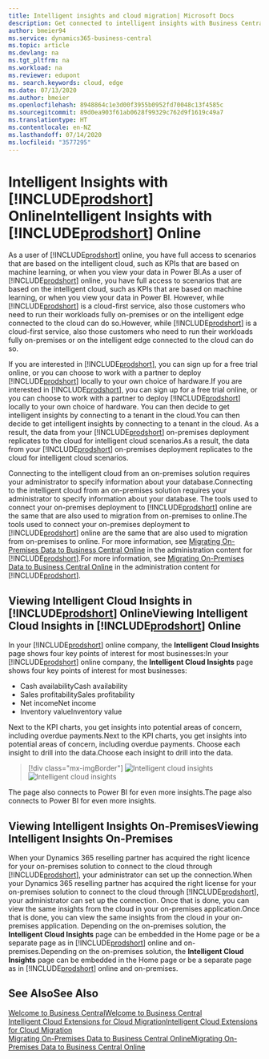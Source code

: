 ```yaml
---
title: Intelligent insights and cloud migration| Microsoft Docs
description: Get connected to intelligent insights with Business Central from your on-premises solution. Learn how to migration to the cloud.
author: bmeier94
ms.service: dynamics365-business-central
ms.topic: article
ms.devlang: na
ms.tgt_pltfrm: na
ms.workload: na
ms.reviewer: edupont
ms. search.keywords: cloud, edge
ms.date: 07/13/2020
ms.author: bmeier
ms.openlocfilehash: 8948864c1e3d00f3955b0952fd70048c13f4585c
ms.sourcegitcommit: 89d0ea903f61ab0628f99329c762d9f1619c49a7
ms.translationtype: HT
ms.contentlocale: en-NZ
ms.lasthandoff: 07/14/2020
ms.locfileid: "3577295"
---
```

# <a name="intelligent-insights-with-prodshort-online"></a><span data-ttu-id="ce581-104">Intelligent Insights with [!INCLUDE[prodshort](includes/prodshort.md)] Online</span><span class="sxs-lookup"><span data-stu-id="ce581-104">Intelligent Insights with [!INCLUDE[prodshort](includes/prodshort.md)] Online</span></span>

<span data-ttu-id="ce581-105">As a user of [!INCLUDE[prodshort](includes/prodshort.md)] online, you have full access to scenarios that are based on the intelligent cloud, such as KPIs that are based on machine learning, or when you view your data in Power BI.</span><span class="sxs-lookup"><span data-stu-id="ce581-105">As a user of [!INCLUDE[prodshort](includes/prodshort.md)] online, you have full access to scenarios that are based on the intelligent cloud, such as KPIs that are based on machine learning, or when you view your data in Power BI.</span></span> <span data-ttu-id="ce581-106">However, while [!INCLUDE[prodshort](includes/prodshort.md)] is a cloud-first service, also those customers who need to run their workloads fully on-premises or on the intelligent edge connected to the cloud can do so.</span><span class="sxs-lookup"><span data-stu-id="ce581-106">However, while [!INCLUDE[prodshort](includes/prodshort.md)] is a cloud-first service, also those customers who need to run their workloads fully on-premises or on the intelligent edge connected to the cloud can do so.</span></span>  

<span data-ttu-id="ce581-107">If you are interested in [!INCLUDE[prodshort](includes/prodshort.md)], you can sign up for a free trial online, or you can choose to work with a partner to deploy [!INCLUDE[prodshort](includes/prodshort.md)] locally to your own choice of hardware.</span><span class="sxs-lookup"><span data-stu-id="ce581-107">If you are interested in [!INCLUDE[prodshort](includes/prodshort.md)], you can sign up for a free trial online, or you can choose to work with a partner to deploy [!INCLUDE[prodshort](includes/prodshort.md)] locally to your own choice of hardware.</span></span> <span data-ttu-id="ce581-108">You can then decide to get intelligent insights by connecting to a tenant in the cloud.</span><span class="sxs-lookup"><span data-stu-id="ce581-108">You can then decide to get intelligent insights by connecting to a tenant in the cloud.</span></span> <span data-ttu-id="ce581-109">As a result, the data from your [!INCLUDE[prodshort](includes/prodshort.md)] on-premises deployment replicates to the cloud for intelligent cloud scenarios.</span><span class="sxs-lookup"><span data-stu-id="ce581-109">As a result, the data from your [!INCLUDE[prodshort](includes/prodshort.md)] on-premises deployment replicates to the cloud for intelligent cloud scenarios.</span></span>  

<span data-ttu-id="ce581-110">Connecting to the intelligent cloud from an on-premises solution requires your administrator to specify information about your database.</span><span class="sxs-lookup"><span data-stu-id="ce581-110">Connecting to the intelligent cloud from an on-premises solution requires your administrator to specify information about your database.</span></span> <span data-ttu-id="ce581-111">The tools used to connect your on-premises deployment to [!INCLUDE[prodshort](includes/prodshort.md)] online are the same that are also used to migration from on-premises to online.</span><span class="sxs-lookup"><span data-stu-id="ce581-111">The tools used to connect your on-premises deployment to [!INCLUDE[prodshort](includes/prodshort.md)] online are the same that are also used to migration from on-premises to online.</span></span> <span data-ttu-id="ce581-112">For more information, see [Migrating On-Premises Data to Business Central Online](/dynamics365/business-central/dev-itpro/administration/migrate-data) in the administration content for [!INCLUDE[prodshort](includes/prodshort.md)].</span><span class="sxs-lookup"><span data-stu-id="ce581-112">For more information, see [Migrating On-Premises Data to Business Central Online](/dynamics365/business-central/dev-itpro/administration/migrate-data) in the administration content for [!INCLUDE[prodshort](includes/prodshort.md)].</span></span>  

## <a name="viewing-intelligent-cloud-insights-in-prodshort-online"></a><span data-ttu-id="ce581-113">Viewing Intelligent Cloud Insights in [!INCLUDE[prodshort](includes/prodshort.md)] Online</span><span class="sxs-lookup"><span data-stu-id="ce581-113">Viewing Intelligent Cloud Insights in [!INCLUDE[prodshort](includes/prodshort.md)] Online</span></span>

<span data-ttu-id="ce581-114">In your [!INCLUDE[prodshort](includes/prodshort.md)] online company, the **Intelligent Cloud Insights** page shows four key points of interest for most businesses:</span><span class="sxs-lookup"><span data-stu-id="ce581-114">In your [!INCLUDE[prodshort](includes/prodshort.md)] online company, the **Intelligent Cloud Insights** page shows four key points of interest for most businesses:</span></span>

- <span data-ttu-id="ce581-115">Cash availability</span><span class="sxs-lookup"><span data-stu-id="ce581-115">Cash availability</span></span>
- <span data-ttu-id="ce581-116">Sales profitability</span><span class="sxs-lookup"><span data-stu-id="ce581-116">Sales profitability</span></span>
- <span data-ttu-id="ce581-117">Net income</span><span class="sxs-lookup"><span data-stu-id="ce581-117">Net income</span></span>
- <span data-ttu-id="ce581-118">Inventory value</span><span class="sxs-lookup"><span data-stu-id="ce581-118">Inventory value</span></span>

<span data-ttu-id="ce581-119">Next to the KPI charts, you get insights into potential areas of concern, including overdue payments.</span><span class="sxs-lookup"><span data-stu-id="ce581-119">Next to the KPI charts, you get insights into potential areas of concern, including overdue payments.</span></span> <span data-ttu-id="ce581-120">Choose each insight to drill into the data.</span><span class="sxs-lookup"><span data-stu-id="ce581-120">Choose each insight to drill into the data.</span></span>  

> [!div class="mx-imgBorder"]
> <span data-ttu-id="ce581-121">![Intelligent cloud insights](media/across-intelligent-cloud/intelligentcloudApril19.png "Shows the Intelligent Cloud Insights page in Business Central")</span><span class="sxs-lookup"><span data-stu-id="ce581-121">![Intelligent cloud insights](media/across-intelligent-cloud/intelligentcloudApril19.png "Shows the Intelligent Cloud Insights page in Business Central")</span></span>

<span data-ttu-id="ce581-122">The page also connects to Power BI for even more insights.</span><span class="sxs-lookup"><span data-stu-id="ce581-122">The page also connects to Power BI for even more insights.</span></span>

## <a name="viewing-intelligent-insights-on-premises"></a><span data-ttu-id="ce581-123">Viewing Intelligent Insights On-Premises</span><span class="sxs-lookup"><span data-stu-id="ce581-123">Viewing Intelligent Insights On-Premises</span></span>

<span data-ttu-id="ce581-124">When your Dynamics 365 reselling partner has acquired the right licence for your on-premises solution to connect to the cloud through [!INCLUDE[prodshort](includes/prodshort.md)], your administrator can set up the connection.</span><span class="sxs-lookup"><span data-stu-id="ce581-124">When your Dynamics 365 reselling partner has acquired the right license for your on-premises solution to connect to the cloud through [!INCLUDE[prodshort](includes/prodshort.md)], your administrator can set up the connection.</span></span> <span data-ttu-id="ce581-125">Once that is done, you can view the same insights from the cloud in your on-premises application.</span><span class="sxs-lookup"><span data-stu-id="ce581-125">Once that is done, you can view the same insights from the cloud in your on-premises application.</span></span> <span data-ttu-id="ce581-126">Depending on the on-premises solution, the **Intelligent Cloud Insights** page can be embedded in the Home page or be a separate page as in [!INCLUDE[prodshort](includes/prodshort.md)] online and on-premises.</span><span class="sxs-lookup"><span data-stu-id="ce581-126">Depending on the on-premises solution, the **Intelligent Cloud Insights** page can be embedded in the Home page or be a separate page as in [!INCLUDE[prodshort](includes/prodshort.md)] online and on-premises.</span></span>  

## <a name="see-also"></a><span data-ttu-id="ce581-127">See Also</span><span class="sxs-lookup"><span data-stu-id="ce581-127">See Also</span></span>

[<span data-ttu-id="ce581-128">Welcome to Business Central</span><span class="sxs-lookup"><span data-stu-id="ce581-128">Welcome to Business Central</span></span>](index.md)  
[<span data-ttu-id="ce581-129">Intelligent Cloud Extensions for Cloud Migration</span><span class="sxs-lookup"><span data-stu-id="ce581-129">Intelligent Cloud Extensions for Cloud Migration</span></span>](ui-extensions-data-replication.md)  
[<span data-ttu-id="ce581-130">Migrating On-Premises Data to Business Central Online</span><span class="sxs-lookup"><span data-stu-id="ce581-130">Migrating On-Premises Data to Business Central Online</span></span>](/dynamics365/business-central/dev-itpro/administration/migrate-data)  
